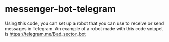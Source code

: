 # messenger-bot-telegram
Using this code, you can set up a robot that you can use to receive or send messages in Telegram.
An example of a robot made with this code snippet is https://telegram.me/Bad_sector_bot
